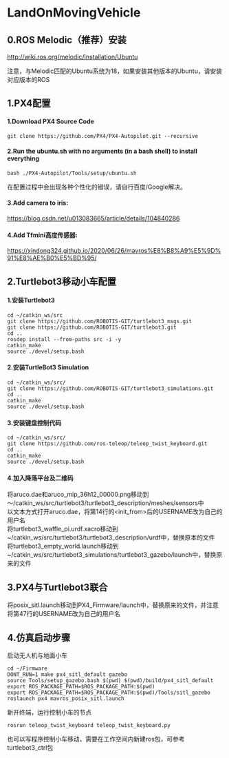 # LandOnMovingVehicle  

## 0.ROS Melodic（推荐）安装
http://wiki.ros.org/melodic/Installation/Ubuntu

注意，与Melodic匹配的Ubuntu系统为18，如果安装其他版本的Ubuntu，请安装对应版本的ROS

## 1.PX4配置  

#### 1.Download PX4 Source Code  
```
git clone https://github.com/PX4/PX4-Autopilot.git --recursive
```
#### 2.Run the ubuntu.sh with no arguments (in a bash shell) to install everything  
```
bash ./PX4-Autopilot/Tools/setup/ubuntu.sh
```

在配置过程中会出现各种个性化的错误，请自行百度/Google解决。
#### 3.Add camera to iris:
https://blog.csdn.net/u013083665/article/details/104840286

#### 4.Add Tfmini高度传感器:
https://xindong324.github.io/2020/06/26/mavros%E8%B8%A9%E5%9D%91%E8%AE%B0%E5%BD%95/

## 2.Turtlebot3移动小车配置

#### 1.安装Turtlebot3
```
cd ~/catkin_ws/src
git clone https://github.com/ROBOTIS-GIT/turtlebot3_msgs.git
git clone https://github.com/ROBOTIS-GIT/turtlebot3.git
cd ..
rosdep install --from-paths src -i -y
catkin_make
source ./devel/setup.bash
```
#### 2.安装TurtleBot3 Simulation
```
cd ~/catkin_ws/src/
git clone https://github.com/ROBOTIS-GIT/turtlebot3_simulations.git
cd ..
catkin_make
source ./devel/setup.bash
```
#### 3.安装键盘控制代码
```
cd ~/catkin_ws/src/
git clone https://github.com/ros-teleop/teleop_twist_keyboard.git
cd ..
catkin_make
source ./devel/setup.bash
```
#### 4.加入降落平台及二维码

将aruco.dae和aruco_mip_36h12_00000.png移动到～/catkin_ws/src/turtlebot3/turtlebot3_description/meshes/sensors中  
以文本方式打开aruco.dae，将第14行的<init_from>后的USERNAME改为自己的用户名  
将turtlebot3_waffle_pi.urdf.xacro移动到~/catkin_ws/src/turtlebot3/turtlebot3_description/urdf中，替换原本的文件  
将turtlebot3_empty_world.launch移动到~/catkin_ws/src/turtlebot3_simulations/turtlebot3_gazebo/launch中，替换原来的文件  

## 3.PX4与Turtlebot3联合

将posix_sitl.launch移动到PX4_Firmware/launch中，替换原来的文件，并注意将第47行的USERNAME改为自己的用户名

## 4.仿真启动步骤
启动无人机与地面小车
```
cd ~/Firmware
DONT_RUN=1 make px4_sitl_default gazebo
source Tools/setup_gazebo.bash $(pwd) $(pwd)/build/px4_sitl_default
export ROS_PACKAGE_PATH=$ROS_PACKAGE_PATH:$(pwd)
export ROS_PACKAGE_PATH=$ROS_PACKAGE_PATH:$(pwd)/Tools/sitl_gazebo
roslaunch px4 mavros_posix_sitl.launch
```
新开终端，运行控制小车的节点
```
rosrun teleop_twist_keyboard teleop_twist_keyboard.py
```
也可以写程序控制小车移动，需要在工作空间内新建ros包，可参考turtlebot3_ctrl包
